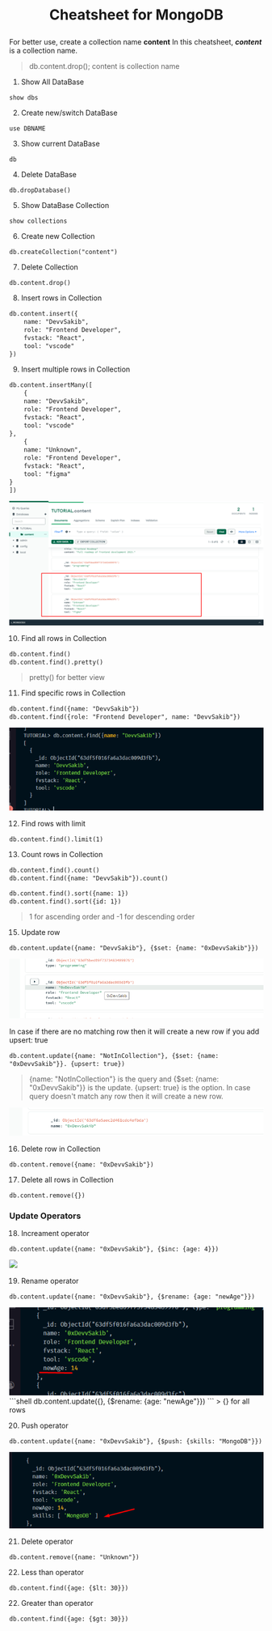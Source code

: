 # <p align="center">Cheatsheet for MongoDB</p>
For better use, create a collection name **content**
In this cheatsheet, ***content*** is a collection name.
> db.content.drop(); content is collection name


1. Show All DataBase
```shell
show dbs
```

2. Create new/switch DataBase
```shell
use DBNAME
```

3. Show current DataBase
```shell
db
```

4. Delete DataBase
```shell
db.dropDatabase()
```

5. Show DataBase Collection
```shell
show collections
```

6. Create new Collection
```shell
db.createCollection("content")
```

7. Delete Collection
```shell
db.content.drop()
```

8. Insert rows in Collection
```shell
db.content.insert({
    name: "DevvSakib",
    role: "Frontend Developer",
    fvstack: "React",
    tool: "vscode"
})
```

9. Insert multiple rows in Collection
```shell
db.content.insertMany([
    {
    name: "DevvSakib",
    role: "Frontend Developer",
    fvstack: "React",
    tool: "vscode"
},
    {
    name: "Unknown",
    role: "Frontend Developer",
    fvstack: "React",
    tool: "figma"
}
])
```
<img src="./img/insertManyRows.png">

10. Find all rows in Collection
```shell
db.content.find()
db.content.find().pretty()
```
> pretty()  for better view

11. Find specific rows in Collection
```shell
db.content.find({name: "DevvSakib"})
db.content.find({role: "Frontend Developer", name: "DevvSakib"}) 
```
<img src="./img/findrow.png">

12. Find rows with limit
```shell
db.content.find().limit(1)
```

13. Count rows in Collection
```shell
db.content.find().count()
db.content.find({name: "DevvSakib"}).count()
```

```shell
db.content.find().sort({name: 1})
db.content.find().sort({id: 1})
```
> 1 for ascending order and -1 for descending order

15. Update row
```shell
db.content.update({name: "DevvSakib"}, {$set: {name: "0xDevvSakib"}})
```
<img src="./img/update.png">

In case if there are no matching row then it will create a new row if you add upsert: true
```shell
db.content.update({name: "NotInCollection"}, {$set: {name: "0xDevvSakib"}}. {upsert: true})
```
> {name: "NotInCollection"} is the query and {$set: {name: "0xDevvSakib"}} is the update. {upsert: true} is the option. In case query doesn't match any row then it will create a new row.
<img src="./img/upsert.png">

16. Delete row in Collection
```shell
db.content.remove({name: "0xDevvSakib"})
```

17. Delete all rows in Collection
```shell
db.content.remove({})
```

### Update Operators

18. Increament operator
```shell
db.content.update({name: "0xDevvSakib"}, {$inc: {age: 4}})
```
<img src="./img/inceament.png">

19. Rename operator
```shell
db.content.update({name: "0xDevvSakib"}, {$rename: {age: "newAge"}})
```
<img src="./img/rename.png">
```shell
db.content.update({}, {$rename: {age: "newAge"}})
```
> {} for all rows

20. Push operator
```shell
db.content.update({name: "0xDevvSakib"}, {$push: {skills: "MongoDB"}})
```
<img src="./img/push.png">

21. Delete operator
```shell
db.content.remove({name: "Unknown"})
```

22. Less than operator
```shell
db.content.find({age: {$lt: 30}})
```

22. Greater than operator
```shell
db.content.find({age: {$gt: 30}})
```